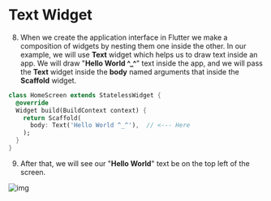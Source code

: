 # Text Widget



8. When we create the application interface in Flutter we make a composition of widgets by nesting them one inside the other. In our example, we will use **Text** widget which helps us to draw text inside an app. We will draw "**Hello World ^_^**" text inside the app, and we will pass the **Text** widget inside the **body** named arguments that inside the **Scaffold** widget.

```dart
class HomeScreen extends StatelessWidget {
  @override
  Widget build(BuildContext context) {
    return Scaffold(
      body: Text('Hello World ^_^'),  // <--- Here
    );
  }
}
```



9. After that, we will see our "**Hello World**" text be on the top left of the screen.



![img](https://lh3.googleusercontent.com/iN0pClKhmp4ny_1PxRbzM7Y22jKI82Fsfg41mxj1Jd5zJBah4DLfM84FPZzHPYly-b0TwxlslGKm4Wiz2dgp7ZppBtx94ZvvndCwWM-HF_PkjU39LeLKiRGlC_zXQOwTsLkt4gZc)